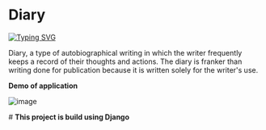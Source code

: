 ﻿# Diary
 [![Typing SVG](https://readme-typing-svg.demolab.com?font=Fira+Code&pause=1000&width=435&lines=Dark+Nepal+Diary)](https://git.io/typing-svg)
 
 
Diary, a type of autobiographical writing in which the writer frequently keeps a record of their thoughts and actions. The diary is franker than writing done for publication because it is written solely for the writer's use.

**Demo of application**

![image](https://user-images.githubusercontent.com/60769603/202853852-26229941-46ac-4543-8844-1e9d00803137.png)


﻿# **This project is build using Django**



